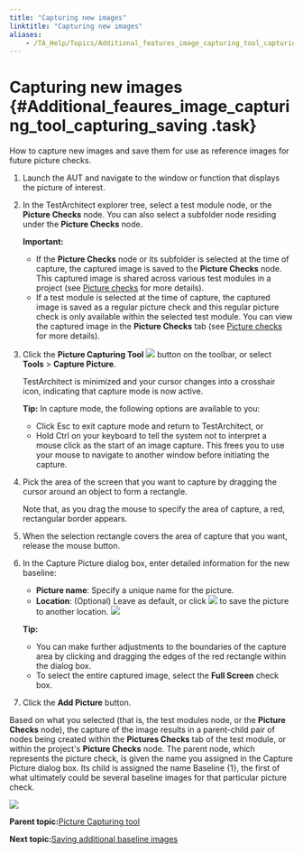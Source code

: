 ```yaml
--- 
title: "Capturing new images"
linktitle: "Capturing new images"
aliases: 
    - /TA_Help/Topics/Additional_features_image_capturing_tool_capturing_saving.html
---
```

# Capturing new images {#Additional_feaures_image_capturing_tool_capturing_saving .task}

How to capture new images and save them for use as reference images for future picture checks.

1.  Launch the AUT and navigate to the window or function that displays the picture of interest.

2.  In the TestArchitect explorer tree, select a test module node, or the **Picture Checks** node. You can also select a subfolder node residing under the **Picture Checks** node.

    **Important:**

    -   If the **Picture Checks** node or its subfolder is selected at the time of capture, the captured image is saved to the **Picture Checks** node. This captured image is shared across various test modules in a project \(see [Picture checks](Projects_and_tests_picture_check.html) for more details\).
    -   If a test module is selected at the time of capture, the captured image is saved as a regular picture check and this regular picture check is only available within the selected test module. You can view the captured image in the **Picture Checks** tab \(see [Picture checks](Projects_and_tests_picture_check.html) for more details\).
3.  Click the **Picture Capturing Tool** ![](../Images/Image_capturing_tool_1.png) button on the toolbar, or select **Tools** \> **Capture Picture**.

    TestArchitect is minimized and your cursor changes into a crosshair icon, indicating that capture mode is now active.

    **Tip:** In capture mode, the following options are available to you:

    -   Click Esc to exit capture mode and return to TestArchitect, or
    -   Hold Ctrl on your keyboard to tell the system not to interpret a mouse click as the start of an image capture. This frees you to use your mouse to navigate to another window before initiating the capture.
4.  Pick the area of the screen that you want to capture by dragging the cursor around an object to form a rectangle.

    Note that, as you drag the mouse to specify the area of capture, a red, rectangular border appears.

5.  When the selection rectangle covers the area of capture that you want, release the mouse button.

6.  In the Capture Picture dialog box, enter detailed information for the new baseline:

    -   **Picture name**: Specify a unique name for the picture.
    -   **Location**: \(Optional\) Leave as default, or click ![](../Images/btn.browse-ellipsis.01.png) to save the picture to another location.
    ![](../Images/capture_picture_dialog.png)

    **Tip:**

    -   You can make further adjustments to the boundaries of the capture area by clicking and dragging the edges of the red rectangle within the dialog box.
    -   To select the entire captured image, select the **Full Screen** check box.
7.  Click the **Add Picture** button.


Based on what you selected \(that is, the test modules node, or the **Picture Checks** node\), the capture of the image results in a parent-child pair of nodes being created within the **Pictures Checks** tab of the test module, or within the project's **Picture Checks** node. The parent node, which represents the picture check, is given the name you assigned in the Capture Picture dialog box. Its child is assigned the name Baseline \{1\}, the first of what ultimately could be several baseline images for that particular picture check.

![](../Images/Image_node_Picture_Checks.png)

**Parent topic:**[Picture Capturing tool](../../TA_Help/Topics/Additional_features_image_capturing_tool.html)

**Next topic:**[Saving additional baseline images](../../TA_Help/Topics/Additional_features_image_capturing_add_new_baseline.html)

